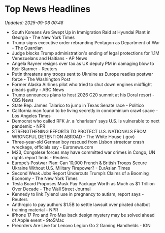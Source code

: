 # Top News Headlines

_Updated: 2025-09-06 00:48_

- South Koreans Are Swept Up in Immigration Raid at Hyundai Plant in Georgia - The New York Times
- Trump signs executive order rebranding Pentagon as Department of War - The Guardian
- Judge blocks Trump administration's ending of legal protections for 1.1M Venezuelans and Haitians - AP News
- Angela Rayner resigns over tax as UK deputy PM in damaging blow to Keir Starmer - Reuters
- Putin threatens any troops sent to Ukraine as Europe readies postwar force - The Washington Post
- Former Alaska Airlines pilot who tried to shut down engines midflight pleads guilty - ABC News
- Trump announces plans to host 2026 G20 summit at his Doral resort - CBS News
- State Rep. James Talarico to jump in Texas Senate race - Politico
- California man found to be living secretly in condominium crawl space - Los Angeles Times
- Democrat who called RFK Jr. a 'charlatan' says U.S. is vulnerable to next pandemic - NPR
- STRENGTHENING EFFORTS TO PROTECT U.S. NATIONALS FROM WRONGFUL DETENTION ABROAD - The White House (.gov)
- Three-year-old German boy rescued from Lisbon streetcar crash wreckage, officials say - Euronews.com
- M23, Congolese forces may have committed war crimes in Congo, UN rights report finds - Reuters
- Europe’s Postwar Plan: Can 10,000 French & British Troops Secure Ukraine Without U.S. Military Firepower? - EurAsian Times
- Second Weak Jobs Report Undercuts Trump’s Claims of a Booming Economy - The New York Times
- Tesla Board Proposes Musk Pay Package Worth as Much as $1 Trillion Over Decade - The Wall Street Journal
- Kennedy to link Tylenol use in pregnancy to autism, report says - Reuters
- Anthropic to pay authors $1.5B to settle lawsuit over pirated chatbot training material - NPR
- iPhone 17 Pro and Pro Max back design mystery may be solved ahead of Apple event - 9to5Mac
- Preorders Are Live for Lenovo Legion Go 2 Gaming Handhelds - IGN